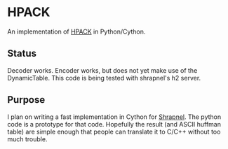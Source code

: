 HPACK
=====

An implementation of [HPACK](http://http2.github.io/http2-spec/compression.html) in Python/Cython.

Status
------

Decoder works.  Encoder works, but does not yet make use of the
DynamicTable.  This code is being tested with shrapnel's h2 server.

Purpose
-------

I plan on writing a fast implementation in Cython for
[Shrapnel](https://github.com/ironport/shrapnel).  The python code is
a prototype for that code.  Hopefully the result (and ASCII huffman
table) are simple enough that people can translate it to C/C++ without
too much trouble.
